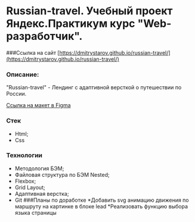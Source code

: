 # Russian-travel. Учебный проект Яндекс.Практикум курс "Web-разработчик".
###Ссылка на сайт
[https://dmitrystarov.github.io/russian-travel/](https://dmitrystarov.github.io/russian-travel/)

### Описание:
"Russian-travel" - Лендинг с адаптивной версткой о путешествии по России.

[Ссылка на макет в Figma](https://www.figma.com/file/5S2WSbEFL6awjVWJ0NWL8Q/Sprint-3_-Russia-_-desktop-mobile?node-id=28503%3A0)
### Стек
* Html;
* Css
### Технологии
* Методология БЭМ;
* Файловая структура по БЭМ Nested;
* Flexbox;
* Grid Layout;
* Адаптивная верстка;
* Git
###Планы по доработке
*Добавить svg анимацию движения по маршруту на картинке в блоке lead
*Реализовать функцию выбора языка страницы
